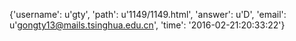 {'username': u'gty', 'path': u'1149/1149.html', 'answer': u'D', 'email': u'gongty13@mails.tsinghua.edu.cn', 'time': '2016-02-21:20:33:22'}